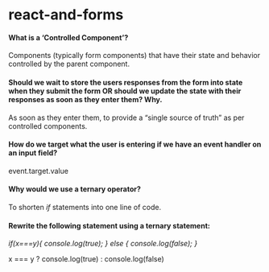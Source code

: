 # react-and-forms

#### What is a ‘Controlled Component’?

Components (typically form components) that have their state and behavior controlled by the parent component.

#### Should we wait to store the users responses from the form into state when they submit the form OR should we update the state with their responses as soon as they enter them? Why.

As soon as they enter them, to provide a “single source of truth” as per controlled components.

#### How do we target what the user is entering if we have an event handler on an input field?

event.target.value

#### Why would we use a ternary operator?

To shorten _if_ statements into one line of code.

#### Rewrite the following statement using a ternary statement:

_if(x===y){_
_console.log(true);_
_} else {_
_console.log(false);_
_}_

x === y ? console.log(true) : console.log(false)
